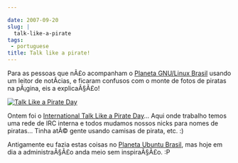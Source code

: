 ```yaml
---

date: 2007-09-20
slug: |
  talk-like-a-pirate
tags:
 - portuguese
title: Talk like a pirate!
---
```


Para as pessoas que nÃ£o acompanham o [Planeta GNU/Linux
Brasil](http://planeta.gnulinuxbrasil.org/) usando um leitor de
notÃ­cias, e ficaram confusos com o monte de fotos de piratas na
pÃ¡gina, eis a explicaÃ§Ã£o!

[![Talk Like a Pirate
Day](http://farm2.static.flickr.com/1023/1412830404_6852cdd039.jpg)](http://www.flickr.com/photos/ogmaciel/1412830404/)

Ontem foi o [International Talk Like a Pirate
Day](http://www.talklikeapirate.com/)... Aqui onde trabalho temos uma
rede de IRC interna e todos mudamos nossos nicks para nomes de
piratas... Tinha atÃ© gente usando camisas de pirata, etc. :)

Antigamente eu fazia estas coisas no [Planeta Ubuntu
Brasil](http://planeta.ubuntubrasil.org/), mas hoje em dia a
administraÃ§Ã£o anda meio sem inspiraÃ§Ã£o. :P
